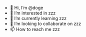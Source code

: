- 👋 Hi, I’m @doge
- 👀 I’m interested in zzz
- 🌱 I’m currently learning zzz
- 💞️ I’m looking to collaborate on zzz
- 📫 How to reach me zzz

<!---
2953180153/2953180153 is a ✨ special ✨ repository because its `README.md` (this file) appears on your GitHub profile.
You can click the Preview link to take a look at your changes.
--->
